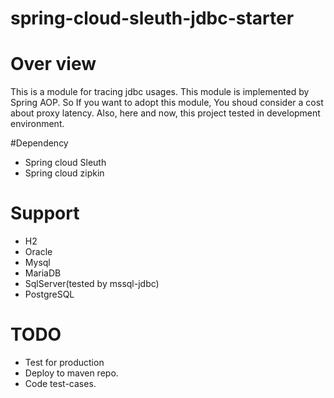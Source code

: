 # spring-cloud-sleuth-jdbc-starter

# Over view
This is a module for tracing jdbc usages.
This module is implemented by Spring AOP. So If you want to adopt this module, You shoud consider a cost about proxy latency.
Also, here and now, this project tested in development environment. 

#Dependency
* Spring cloud Sleuth
* Spring cloud zipkin

# Support
* H2 
* Oracle
* Mysql
* MariaDB
* SqlServer(tested by mssql-jdbc)
* PostgreSQL

# TODO
* Test for production
* Deploy to maven repo.
* Code test-cases.